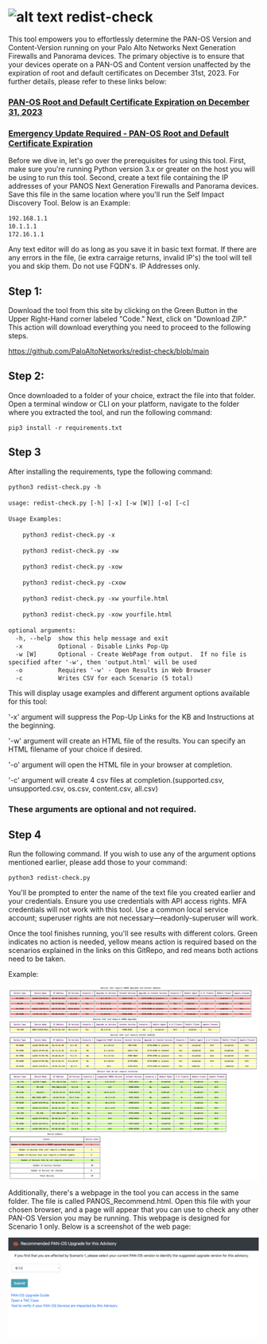 # ![alt text](https://github.com/PaloAltoNetworks/redist-check/blob/main/palo.ico?raw=true) redist-check
This tool empowers you to effortlessly determine the PAN-OS Version and Content-Version running on your Palo Alto Networks Next Generation Firewalls and Panorama devices. The primary objective is to ensure that your devices operate on a PAN-OS and Content version unaffected by the expiration of root and default certificates on December 31st, 2023.  For further details, please refer to these links below:

### [PAN-OS Root and Default Certificate Expiration on December 31, 2023](https://knowledgebase.paloaltonetworks.com/KCSArticleDetail?id=kA14u0000008Vp5CAE)
### [Emergency Update Required - PAN-OS Root and Default Certificate Expiration](https://live.paloaltonetworks.com/t5/customer-advisories/emergency-update-required-pan-os-root-and-default-certificate/ta-p/564672)

Before we dive in, let's go over the prerequisites for using this tool. First, make sure you're running Python version 3.x or greater on the host you will be using to run this tool. Second, create a text file containing the IP addresses of your PANOS Next Generation Firewalls and Panorama devices. Save this file in the same location where you'll run the Self Impact Discovery Tool.  Below is an Example:

```
192.168.1.1
10.1.1.1
172.16.1.1
```
Any text editor will do as long as you save it in basic text format.  If there are any errors in the file, (ie extra carraige returns, invalid IP's) the tool will tell you and skip them.  Do not use FQDN's.  IP Addresses only.

## Step 1:

Download the tool from this site by clicking on the Green Button in the Upper Right-Hand corner labeled "Code." Next, click on "Download ZIP." This action will download everything you need to proceed to the following steps.

https://github.com/PaloAltoNetworks/redist-check/blob/main

## Step 2:

Once downloaded to a folder of your choice, extract the file into that folder. Open a terminal window or CLI on your platform, navigate to the folder where you extracted the tool, and run the following command:

```console
pip3 install -r requirements.txt
```

## Step 3

After installing the requirements, type the following command:
```console
python3 redist-check.py -h

usage: redist-check.py [-h] [-x] [-w [W]] [-o] [-c]

Usage Examples: 

	python3 redist-check.py -x

	python3 redist-check.py -xw

	python3 redist-check.py -xow

	python3 redist-check.py -cxow

	python3 redist-check.py -xw yourfile.html

	python3 redist-check.py -xow yourfile.html

optional arguments:
  -h, --help  show this help message and exit
  -x          Optional - Disable Links Pop-Up
  -w [W]      Optional - Create WebPage from output.  If no file is specified after '-w', then 'output.html' will be used
  -o          Requires '-w' - Open Results in Web Browser
  -c          Writes CSV for each Scenario (5 total)

```

This will display usage examples and different argument options available for this tool:

'-x' argument will suppress the Pop-Up Links for the KB and Instructions at the beginning.

'-w' argument will create an HTML file of the results.  You can specify an HTML filename of your choice if desired.

'-o' argument will open the HTML file in your browser at completion.

'-c' argument will create 4 csv files at completion.(supported.csv, unsupported.csv, os.csv, content.csv, all.csv)

### These arguments are optional and not required.

## Step 4

Run the following command. If you wish to use any of the argument options mentioned earlier, please add those to your command:

```
python3 redist-check.py
```

You'll be prompted to enter the name of the text file you created earlier and your credentials. Ensure you use credentials with API access rights. MFA credentials will not work with this tool. Use a common local service account; superuser rights are not necessary—readonly-superuser will work.

Once the tool finishes running, you'll see results with different colors. Green indicates no action is needed, yellow means action is required based on the scenarios explained in the links on this GitRepo, and red means both actions need to be taken.

Example:

![alt text](https://github.com/PaloAltoNetworks/redist-check/blob/main/example.png?raw=true)


Additionally, there's a webpage in the tool you can access in the same folder. The file is called PANOS_Recommend.html. Open this file with your chosen browser, and a page will appear that you can use to check any other PAN-OS Version you may be running. This webpage is designed for Scenario 1 only.  Below is a screenshot of the web page:


![alt text](https://github.com/PaloAltoNetworks/redist-check/blob/main/webpage_example.png?raw=true)
